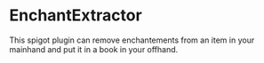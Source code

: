 # EnchantExtractor
This spigot plugin can remove enchantements from an item in your mainhand and put it in a book in your offhand.
